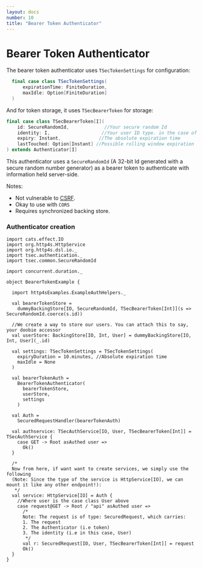 ```yaml
---
layout: docs
number: 10
title: "Bearer Token Authenticator"
---
```


# Bearer Token Authenticator

The bearer token authenticator uses `TSecTokenSettings` for configuration:

```scala
  final case class TSecTokenSettings(
      expirationTime: FiniteDuration,
      maxIdle: Option[FiniteDuration]
  )
```

And for token storage, it uses `TSecBearerToken` for storage:

```scala
final case class TSecBearerToken[I](
    id: SecureRandomId,             //Your secure random Id
    identity: I,                   //Your user ID type. in the case of our example, User has id type Int.
    expiry: Instant,              //The absolute expiration time
    lastTouched: Option[Instant] //Possible rolling window expiration
) extends Authenticator[I]
```

This authenticator uses a `SecureRandomId` (A 32-bit Id generated with a secure random number generator) as a bearer
 token to authenticate with information held server-side.
 
Notes:
* Not vulnerable to [CSRF](https://en.wikipedia.org/wiki/Cross-site_request_forgery).
* Okay to use with `CORS`
* Requires synchronized backing store.

### Authenticator creation

```tut:silent
import cats.effect.IO
import org.http4s.HttpService
import org.http4s.dsl.io._
import tsec.authentication._
import tsec.common.SecureRandomId

import concurrent.duration._

object BearerTokenExample {

  import http4sExamples.ExampleAuthHelpers._

  val bearerTokenStore =
    dummyBackingStore[IO, SecureRandomId, TSecBearerToken[Int]](s => SecureRandomId.coerce(s.id))

  //We create a way to store our users. You can attach this to say, your doobie accessor
  val userStore: BackingStore[IO, Int, User] = dummyBackingStore[IO, Int, User](_.id)

  val settings: TSecTokenSettings = TSecTokenSettings(
    expiryDuration = 10.minutes, //Absolute expiration time
    maxIdle = None
  )

  val bearerTokenAuth =
    BearerTokenAuthenticator(
      bearerTokenStore,
      userStore,
      settings
    )

  val Auth =
    SecuredRequestHandler(bearerTokenAuth)

  val authservice: TSecAuthService[IO, User, TSecBearerToken[Int]] = TSecAuthService {
    case GET -> Root asAuthed user =>
      Ok()
  }

  /*
  Now from here, if want want to create services, we simply use the following
  (Note: Since the type of the service is HttpService[IO], we can mount it like any other endpoint!):
   */
  val service: HttpService[IO] = Auth {
    //Where user is the case class User above
    case request@GET -> Root / "api" asAuthed user =>
      /*
      Note: The request is of type: SecuredRequest, which carries:
      1. The request
      2. The Authenticator (i.e token)
      3. The identity (i.e in this case, User)
       */
      val r: SecuredRequest[IO, User, TSecBearerToken[Int]] = request
      Ok()
  }
}
```